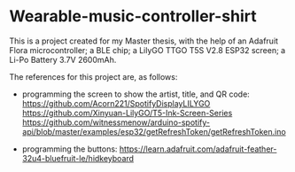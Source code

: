 # Wearable-music-controller-shirt
This is a project created for my Master thesis, with the help of an Adafruit Flora microcontroller; a BLE chip; a LilyGO TTGO T5S V2.8 ESP32 screen; a Li-Po Battery 3.7V 2600mAh.

The references for this project are, as follows:

- programming the screen to show the artist, title, and QR code: https://github.com/Acorn221/SpotifyDisplayLILYGO
                                                                 https://github.com/Xinyuan-LilyGO/T5-Ink-Screen-Series
                                                                 https://github.com/witnessmenow/arduino-spotify-api/blob/master/examples/esp32/getRefreshToken/getRefreshToken.ino

- programming the buttons: https://learn.adafruit.com/adafruit-feather-32u4-bluefruit-le/hidkeyboard
